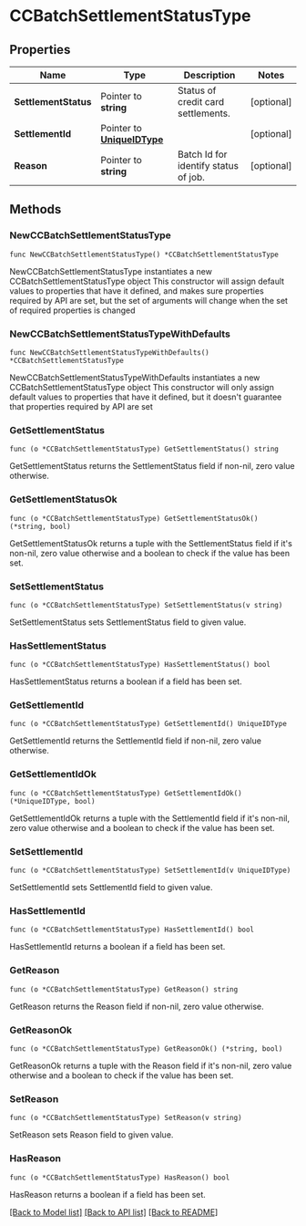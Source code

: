 # CCBatchSettlementStatusType

## Properties

Name | Type | Description | Notes
------------ | ------------- | ------------- | -------------
**SettlementStatus** | Pointer to **string** | Status of credit card settlements. | [optional] 
**SettlementId** | Pointer to [**UniqueIDType**](UniqueIDType.md) |  | [optional] 
**Reason** | Pointer to **string** | Batch Id for identify status of job. | [optional] 

## Methods

### NewCCBatchSettlementStatusType

`func NewCCBatchSettlementStatusType() *CCBatchSettlementStatusType`

NewCCBatchSettlementStatusType instantiates a new CCBatchSettlementStatusType object
This constructor will assign default values to properties that have it defined,
and makes sure properties required by API are set, but the set of arguments
will change when the set of required properties is changed

### NewCCBatchSettlementStatusTypeWithDefaults

`func NewCCBatchSettlementStatusTypeWithDefaults() *CCBatchSettlementStatusType`

NewCCBatchSettlementStatusTypeWithDefaults instantiates a new CCBatchSettlementStatusType object
This constructor will only assign default values to properties that have it defined,
but it doesn't guarantee that properties required by API are set

### GetSettlementStatus

`func (o *CCBatchSettlementStatusType) GetSettlementStatus() string`

GetSettlementStatus returns the SettlementStatus field if non-nil, zero value otherwise.

### GetSettlementStatusOk

`func (o *CCBatchSettlementStatusType) GetSettlementStatusOk() (*string, bool)`

GetSettlementStatusOk returns a tuple with the SettlementStatus field if it's non-nil, zero value otherwise
and a boolean to check if the value has been set.

### SetSettlementStatus

`func (o *CCBatchSettlementStatusType) SetSettlementStatus(v string)`

SetSettlementStatus sets SettlementStatus field to given value.

### HasSettlementStatus

`func (o *CCBatchSettlementStatusType) HasSettlementStatus() bool`

HasSettlementStatus returns a boolean if a field has been set.

### GetSettlementId

`func (o *CCBatchSettlementStatusType) GetSettlementId() UniqueIDType`

GetSettlementId returns the SettlementId field if non-nil, zero value otherwise.

### GetSettlementIdOk

`func (o *CCBatchSettlementStatusType) GetSettlementIdOk() (*UniqueIDType, bool)`

GetSettlementIdOk returns a tuple with the SettlementId field if it's non-nil, zero value otherwise
and a boolean to check if the value has been set.

### SetSettlementId

`func (o *CCBatchSettlementStatusType) SetSettlementId(v UniqueIDType)`

SetSettlementId sets SettlementId field to given value.

### HasSettlementId

`func (o *CCBatchSettlementStatusType) HasSettlementId() bool`

HasSettlementId returns a boolean if a field has been set.

### GetReason

`func (o *CCBatchSettlementStatusType) GetReason() string`

GetReason returns the Reason field if non-nil, zero value otherwise.

### GetReasonOk

`func (o *CCBatchSettlementStatusType) GetReasonOk() (*string, bool)`

GetReasonOk returns a tuple with the Reason field if it's non-nil, zero value otherwise
and a boolean to check if the value has been set.

### SetReason

`func (o *CCBatchSettlementStatusType) SetReason(v string)`

SetReason sets Reason field to given value.

### HasReason

`func (o *CCBatchSettlementStatusType) HasReason() bool`

HasReason returns a boolean if a field has been set.


[[Back to Model list]](../README.md#documentation-for-models) [[Back to API list]](../README.md#documentation-for-api-endpoints) [[Back to README]](../README.md)


